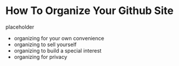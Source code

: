 # How To Organize Your Github Site

placeholder

- organizing for your own convenience
- organizing to sell yourself
- organizing to build a special interest
- organizing for privacy
